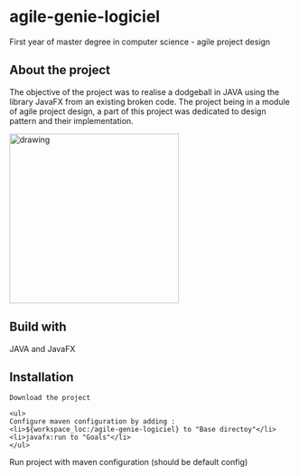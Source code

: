 # agile-genie-logiciel

First year of master  degree in computer science - agile project design

## About the project
The objective of the project was to realise a dodgeball in JAVA using the library JavaFX from an existing broken code. The project being in a module of agile project design, a part of this project was dedicated to design pattern and their implementation.

<img src="https://user-images.githubusercontent.com/41020659/202846923-db47b5f6-8edf-487a-955d-ac4af37f6e5a.png" alt="drawing" width="300"/>

## Build with 

JAVA and JavaFX

## Installation
```
Download the project
```
```
<ul>
Configure maven configuration by adding : 
<li>${workspace_loc:/agile-genie-logiciel} to "Base directoy"</li>
<li>javafx:run to "Goals"</li>
</ul>
```
Run project with maven configuration (should be default config)
```
